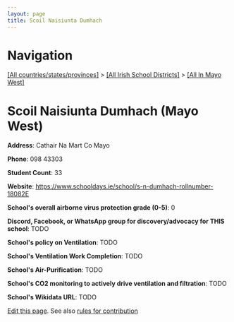 ```yaml
---
layout: page
title: Scoil Naisiunta Dumhach
---
```

# Navigation

[[All countries/states/provinces]](../../..) > [[All Irish School Districts]](../..) > [[All In Mayo West]](..)

# Scoil Naisiunta Dumhach (Mayo West)

**Address**: Cathair Na Mart Co Mayo

**Phone**: 098 43303

**Student Count**: 33

**Website**: <https://www.schooldays.ie/school/s-n-dumhach-rollnumber-18082E>

**School's overall airborne virus protection grade (0-5)**: 0

**Discord, Facebook, or WhatsApp group for discovery/advocacy for THIS school**: TODO

**School's policy on Ventilation**: TODO

**School's Ventilation Work Completion**: TODO

**School's Air-Purification**: TODO

**School's CO2 monitoring to actively drive ventilation and filtration**: TODO

**School's Wikidata URL**: TODO


[Edit this page](https://github.com/ventilate-schools/Ireland/edit/main/./Mayo_West/Scoil_Naisiunta_Dumhach.md). See also [rules for contribution](../../../contribution-rules/)